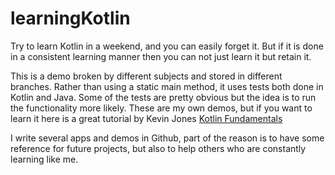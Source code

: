 # learningKotlin

Try to learn Kotlin in a weekend, and you can easily forget it. But if it is done in a consistent learning manner then you can not just learn it but retain it.

This is a demo broken by different subjects and stored in different branches. Rather than using a static main method, it uses tests both done in Kotlin and Java. Some of the tests are pretty obvious but the idea is to run the functionality more likely. These are my own demos, but if you want to learn it here is a great tutorial by Kevin Jones [Kotlin Fundamentals](https://app.pluralsight.com/library/courses/kotlin-fundamentals/table-of-contents)

I write several apps and demos in Github, part of the reason is to have some reference for future projects, but also to help others who are constantly learning like me.
